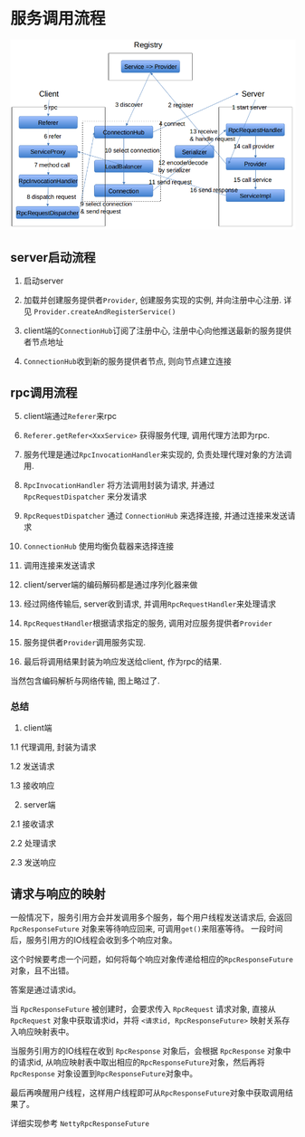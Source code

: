 # 服务调用流程

![rpc-flow](img/rpc-flow.png)

## server启动流程

1. 启动server

2. 加载并创建服务提供者`Provider`, 创建服务实现的实例, 并向注册中心注册. 详见 `Provider.createAndRegisterService()`

3. client端的`ConnectionHub`订阅了注册中心, 注册中心向他推送最新的服务提供者节点地址

4. `ConnectionHub`收到新的服务提供者节点, 则向节点建立连接

## rpc调用流程

5. client端通过`Referer`来rpc

6. `Referer.getRefer<XxxService>` 获得服务代理, 调用代理方法即为rpc.

7. 服务代理是通过`RpcInvocationHandler`来实现的, 负责处理代理对象的方法调用.

8. `RpcInvocationHandler` 将方法调用封装为请求, 并通过 `RpcRequestDispatcher` 来分发请求

9. `RpcRequestDispatcher` 通过 `ConnectionHub` 来选择连接, 并通过连接来发送请求

10. `ConnectionHub` 使用均衡负载器来选择连接

11. 调用连接来发送请求

12. client/server端的编码解码都是通过序列化器来做

13. 经过网络传输后, server收到请求, 并调用`RpcRequestHandler`来处理请求

14. `RpcRequestHandler`根据请求指定的服务, 调用对应服务提供者`Provider`

15. 服务提供者`Provider`调用服务实现.

16. 最后将调用结果封装为响应发送给client, 作为rpc的结果.

当然包含编码解析与网络传输, 图上略过了.

### 总结

1. client端

1.1 代理调用, 封装为请求

1.2 发送请求

1.3 接收响应

2. server端

2.1 接收请求

2.2 处理请求

2.3 发送响应

## 请求与响应的映射

一般情况下，服务引用方会并发调用多个服务，每个用户线程发送请求后, 会返回 `RpcResponseFuture` 对象来等待响应回来, 可调用`get()`来阻塞等待。 一段时间后，服务引用方的IO线程会收到多个响应对象。

这个时候要考虑一个问题，如何将每个响应对象传递给相应的`RpcResponseFuture`对象，且不出错。

答案是通过请求id。

当 `RpcResponseFuture` 被创建时，会要求传入 `RpcRequest` 请求对象, 直接从 `RpcRequest` 对象中获取请求id，并将 `<请求id, RpcResponseFuture>` 映射关系存入响应映射表中。

当服务引用方的IO线程在收到 `RpcResponse` 对象后，会根据 `RpcResponse` 对象中的请求id, 从响应映射表中取出相应的`RpcResponseFuture`对象，然后再将 `RpcResponse` 对象设置到`RpcResponseFuture`对象中。

最后再唤醒用户线程，这样用户线程即可从`RpcResponseFuture`对象中获取调用结果了。


详细实现参考 `NettyRpcResponseFuture`

